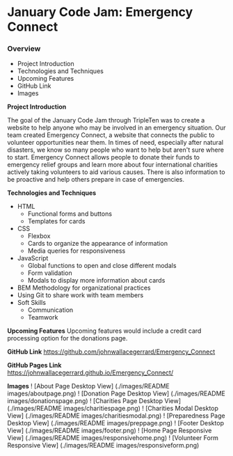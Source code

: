 # January Code Jam: Emergency Connect

### Overview

- Project Introduction
- Technologies and Techniques
- Upcoming Features
- GitHub Link
- Images

**Project Introduction**

The goal of the January Code Jam through TripleTen was to create a website to help anyone who may be involved in an emergency situation. Our team created Emergency Connect, a website that connects the public to volunteer opportunities near them. In times of need, especially after natural disasters, we know so many people who want to help but aren't sure where to start. Emergency Connect allows people to donate their funds to emergency relief groups and learn more about four international charities actively taking volunteers to aid various causes. There is also information to be proactive and help others prepare in case of emergencies.

**Technologies and Techniques**

- HTML
  - Functional forms and buttons
  - Templates for cards
- CSS
  - Flexbox
  - Cards to organize the appearance of information
  - Media queries for responsiveness
- JavaScript
  - Global functions to open and close different modals
  - Form validation
  - Modals to display more information about cards
- BEM Methodology for organizational practices
- Using Git to share work with team members
- Soft Skills
  - Communication
  - Teamwork

**Upcoming Features**
Upcoming features would include a credit card processing option for the donations page.

**GitHub Link**
https://github.com/johnwallacegerrard/Emergency_Connect

**GitHub Pages Link**
https://johnwallacegerrard.github.io/Emergency_Connect/

**Images**
! [About Page Desktop View] (./images/README images/aboutpage.png)
! [Donation Page Desktop View] (./images/README images/donationspage.png)
! [Charities Page Desktop View] (./images/README images/charitiespage.png)
! [Charities Modal Desktop View] (./images/README images/charitiesmodal.png)
! [Preparedness Page Desktop View] (./images/README images/preppage.png)
! [Footer Desktop View] (./images/README images/footer.png)
! [Home Page Responsive View] (./images/README images/responsivehome.png)
! [Volunteer Form Responsive View] (./images/README images/responsiveform.png)

